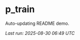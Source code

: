# p_train

Auto-updating README demo.

<!--START_SECTION:status-->
_Last run: 2025-08-30 06:49 UTC_
<!--END_SECTION:status-->














































































































































































































